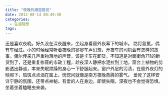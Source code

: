 ```yaml
---
title: "夜晚的潮湿错觉"
date: 2012-08-14 08:49:50
categories:
  - 生活随想
tags:
---
```


还是喜欢夜晚。好久没在深夜醒来，坐起身看窗外夜幕下的城市。 路灯氤氲，偶有车经过。小的时候经常听着夜晚的寥寥车声幻想，开夜车的司机会有怎样的故事。偶尔传来几声重物落地的声音，该是卡车在卸货，不知道是对面街角711的新货到了，还是重复修葺的市政工程，趁夜深人静把水泥拉到工地。窗台上植物的剪影透出静谧，本来失眠烦躁的身心一下舒服起来。窗户外层的污渍，在窗外夜灯的映照下，斑斑点点洒在窗上，恍惚间就像是南方夜晚蒸腾的雾气。 爱死了这样安详宁静的氛围，还带点神秘。有爱的人在身边，即使失眠，深夜也不会觉得恐惧。坐着坐着瞌睡虫来袭。